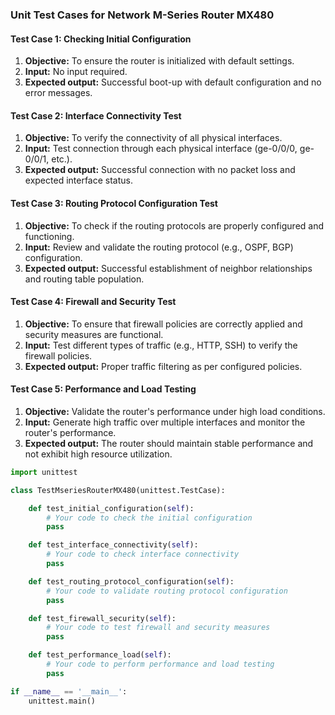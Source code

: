 

### Unit Test Cases for Network M-Series Router MX480

#### Test Case 1: Checking Initial Configuration
1. **Objective:** To ensure the router is initialized with default settings.
2. **Input:** No input required.
3. **Expected output:** Successful boot-up with default configuration and no error messages.

#### Test Case 2: Interface Connectivity Test
1. **Objective:** To verify the connectivity of all physical interfaces.
2. **Input:** Test connection through each physical interface (ge-0/0/0, ge-0/0/1, etc.).
3. **Expected output:** Successful connection with no packet loss and expected interface status.

#### Test Case 3: Routing Protocol Configuration Test
1. **Objective:** To check if the routing protocols are properly configured and functioning.
2. **Input:** Review and validate the routing protocol (e.g., OSPF, BGP) configuration.
3. **Expected output:** Successful establishment of neighbor relationships and routing table population.

#### Test Case 4: Firewall and Security Test
1. **Objective:** To ensure that firewall policies are correctly applied and security measures are functional.
2. **Input:** Test different types of traffic (e.g., HTTP, SSH) to verify the firewall policies.
3. **Expected output:** Proper traffic filtering as per configured policies.

#### Test Case 5: Performance and Load Testing
1. **Objective:** Validate the router's performance under high load conditions.
2. **Input:** Generate high traffic over multiple interfaces and monitor the router's performance.
3. **Expected output:** The router should maintain stable performance and not exhibit high resource utilization.

```python
import unittest

class TestMseriesRouterMX480(unittest.TestCase):

    def test_initial_configuration(self):
        # Your code to check the initial configuration
        pass

    def test_interface_connectivity(self):
        # Your code to check interface connectivity
        pass

    def test_routing_protocol_configuration(self):
        # Your code to validate routing protocol configuration
        pass

    def test_firewall_security(self):
        # Your code to test firewall and security measures
        pass

    def test_performance_load(self):
        # Your code to perform performance and load testing
        pass

if __name__ == '__main__':
    unittest.main()
```